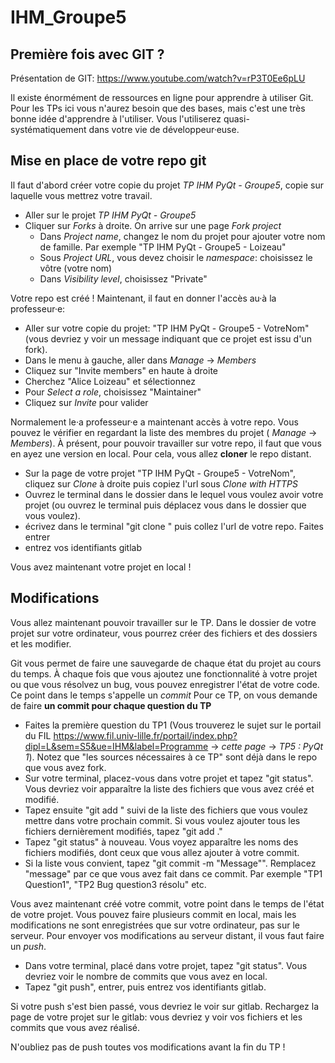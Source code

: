 # IHM_Groupe5

## Première fois avec GIT ?

Présentation de GIT: https://www.youtube.com/watch?v=rP3T0Ee6pLU

Il existe énormément de ressources en ligne pour apprendre à utiliser Git. Pour les TPs ici vous n'aurez besoin que des bases, mais c'est une très bonne idée d'apprendre à l'utiliser. Vous l'utiliserez quasi-systématiquement dans votre vie de développeur·euse.

## Mise en place de votre repo git

Il faut d'abord créer votre copie du projet _TP IHM PyQt - Groupe5_, copie sur laquelle vous mettrez votre travail.

- Aller sur le projet _TP IHM PyQt - Groupe5_
- Cliquer sur _Forks_ à droite. On arrive sur une page _Fork project_
	- Dans _Project name_, changez le nom du projet pour ajouter votre nom de famille. Par exemple "TP IHM PyQt - Groupe5 - Loizeau"
	- Sous _Project URL_, vous devez choisir le _namespace_: choisissez le vôtre (votre nom)
	- Dans _Visibility level_, choisissez "Private"

Votre repo est créé ! Maintenant, il faut en donner l'accès au·à la professeur·e:

- Aller sur votre copie du projet: "TP IHM PyQt - Groupe5 - VotreNom" (vous devriez y voir un message indiquant que ce projet est issu d'un fork).
- Dans le menu à gauche, aller dans _Manage_ -> _Members_
- Cliquez sur "Invite members" en haute à droite
- Cherchez "Alice Loizeau" et sélectionnez
- Pour _Select a role_, choisissez "Maintainer"
- Cliquez sur _Invite_ pour valider

Normalement le·a professeur·e a maintenant accès à votre repo. Vous pouvez le vérifier en regardant la liste des membres du projet ( _Manage_ -> _Members_).
À présent, pour pouvoir travailler sur votre repo, il faut que vous en ayez une version en local. Pour cela, vous allez **cloner** le repo distant.

- Sur la page de votre projet "TP IHM PyQt - Groupe5 - VotreNom", cliquez sur _Clone_ à droite puis copiez l'url sous _Clone with HTTPS_
- Ouvrez le terminal dans le dossier dans le lequel vous voulez avoir votre projet (ou ouvrez le terminal puis déplacez vous dans le dossier que vous voulez).
- écrivez dans le terminal "git clone " puis collez l'url de votre repo. Faites entrer
- entrez vos identifiants gitlab

Vous avez maintenant votre projet en local !

## Modifications

Vous allez maintenant pouvoir travailler sur le TP. Dans le dossier de votre projet sur votre ordinateur, vous pourrez créer des fichiers et des dossiers et les modifier.

Git vous permet de faire une sauvegarde de chaque état du projet au cours du temps. À chaque fois que vous ajoutez une fonctionnalité à votre projet ou que vous résolvez un bug, vous pouvez enregistrer l'état de votre code. Ce point dans le temps s'appelle un _commit_
Pour ce TP, on vous demande de faire **un commit pour chaque question du TP**

- Faites la première question du TP1 (Vous trouverez le sujet sur le portail du FIL https://www.fil.univ-lille.fr/portail/index.php?dipl=L&sem=S5&ue=IHM&label=Programme -> _cette page_ -> _TP5 : PyQt 1_). Notez que "les sources nécessaires à ce TP" sont déjà dans le repo que vous avez fork.
- Sur votre terminal, placez-vous dans votre projet et tapez "git status". Vous devriez voir apparaître la liste des fichiers que vous avez créé et modifié.
- Tapez ensuite "git add " suivi de la liste des fichiers que vous voulez mettre dans votre prochain commit. Si vous voulez ajouter tous les fichiers dernièrement modifiés, tapez "git add ."
- Tapez "git status" à nouveau. Vous voyez apparaître les noms des fichiers modifiés, dont ceux que vous allez ajouter à votre commit.
- Si la liste vous convient, tapez "git commit -m "Message"". Remplacez "message" par ce que vous avez fait dans ce commit. Par exemple "TP1 Question1", "TP2 Bug question3 résolu" etc.

Vous avez maintenant créé votre commit, votre point dans le temps de l'état de votre projet. Vous pouvez faire plusieurs commit en local, mais les modifications ne sont enregistrées que sur votre ordinateur, pas sur le serveur. Pour envoyer vos modifications au serveur distant, il vous faut faire un _push_.

- Dans votre terminal, placé dans votre projet, tapez "git status". Vous devriez voir le nombre de commits que vous avez en local.
- Tapez "git push", entrer, puis entrez vos identifiants gitlab.

Si votre push s'est bien passé, vous devriez le voir sur gitlab. Rechargez la page de votre projet sur le gitlab: vous devriez y voir vos fichiers et les commits que vous avez réalisé.

N'oubliez pas de push toutes vos modifications avant la fin du TP !
